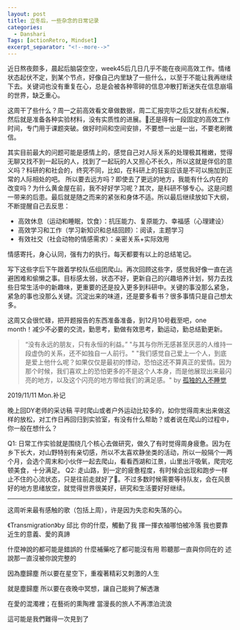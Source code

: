 ```yaml
---
layout: post
title: 立冬后，一些杂念的日常记录
categories:
  - Danshari
Tags: [actionRetro, Mindset]
excerpt_separator: "<!--more-->"
---
```



<!--more-->

近日熬夜颇多，晨起后脑袋空空，week45后几日几乎不能在夜间高效工作。情绪状态起伏不定，到某个节点，好像自己内里缺了一些什么，以至于不能让我再继续下去。关键词也没有重复在心，总是会被各种零碎的信息冲散打断迷失在信息崩塌的世界，缺乏重心。

这周干了些什么？周一之前高效看文章做数据，周二汇报完毕之后又就有点松懈，然后就是准备各种实验材料，没有实质性的进展。🤔还是得有一段固定的高效工作时间，专门用于课题突破。做好时间和空间安排，不要想一出是一出，不要老刷微信。

其实目前最大的问题可能是感情上的，感觉自己对人际关系的处理极其稚嫩，觉得无聊又找不到一起玩的人，找到了一起玩的人又担心不长久，所以这就是伴侣的意义吗？科研的和社会的，终究不同，比如，在科研上的狂妄应该是不可以施加到正常的人际相处的吧。
所以要去远方吗？即使去了更远的地方，我能有什么内在的改变吗？为什么黄金屋在前，我不好好学习呢？其次，是科研不够专心。这是问题一带来的后患。最后就是随之而来的紧张和身体不适。所以最后继续放如下大纲，不断提醒自己去反思：
 - 高效休息（运动和睡眠，饮食）：抗压能力、复原能力、幸福感（心理建设）
 - 高效学习和工作（学习新知识和总结回顾）：阅读，主题学习
 - 有效社交（社会动物的情感需求）：亲密关系+实际效用

情感寄托，身心认同，强有力的执行。每天都要有以上的总结笔记。

写下这些字后下午跟着学校队伍组团爬山。再次回顾这些字，感觉我好像一直在逃避困难和偷懒之事。目标感太弱，状态不好，更新自己的兴趣培养计划，努力去找些日常生活中的新趣味，更重要的还是投入更多到科研中。关键的事没那么紧急，紧急的事也没那么关键。沉淀出来的味道，还是要多看书？很多事情只是自己想太多。

这周又会很忙碌，把开题报告的东西准备准备，到12月10号截至吧，one month！减少不必要的交流，勤思考，勤做有效思考，勤运动，勤总结勤更新。

>“没有永远的朋友，只有永恒的利益。”
>"与其与你所无感甚至厌恶的人维持一段虚伪的关系，还不如独自一人前行。"
>"我们感觉自己爱上一个人，到底是爱上他什么呢？如果仅仅是最初的悸动，恐怕这还不算真正的爱情。因为那个时候，我们喜欢上的恐怕更多的不是这个人本身，而是他展现出来最闪亮的地方，以及这个闪亮的地方带给我们的满足感。"
by [孤独的人不睡觉](https://www.jianshu.com/p/3266aaa97e7d)




2019/11/11 Mon.补记

晚上回DY老师的采访稿
平时爬山或者户外运动比较多的，如你觉得周末出来做这样的放松，对工作日再回归到实验室，有没有什么帮助？或者说在爬山的过程中，你一般在想什么？

Q1: 日常工作实验就是围绕几个核心去做研究，做久了有时觉得周身疲惫。因为在乡下长大，对山野特别有亲切感，所以不太喜欢静坐类的活动，所以一般隔个一两个月，会选个周末和小伙伴一起去爬山，看看西湖和江景，山里出汗吸氧，爬完吃顿美食，十分满足。
Q2: 走山路，到一定的疲惫程度，有时候会出现和跑步一样止不住的心流状态，只是往前走就好了🤔。不过多数时候需要等待队友，会在风景好的地方思绪放空，就觉得世界很美好，研究和生活要好好继续。

---

这周听来最有感触的歌（包括上周），许是因为失恋和失落的心。

《Transmigration》by 邱比
你的什麼，觸動了我
揮一揮衣袖哪怕被冷落
我也要靠近生的意義、愛的真諦

什麼神說的都可能是錯誤的
什麼補藥吃了都可能沒有用
聆聽那一直與你同在的
述說那一直沒被你說完整的

因為塵歸塵
所以要在星空下，重複著精彩又刺激的人生

就是塵歸塵
所以要在夜晚中冥想，讓自己能夠了解透澈

在愛的混濁裡；在藝術的熏陶裡
當漫長的旅人不再漂泊流浪

這可能是我們難得一次見到了
